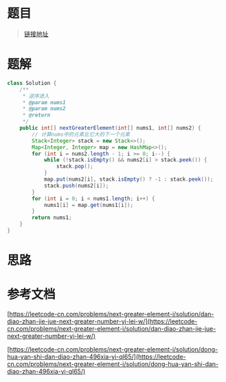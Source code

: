 # 题目

> [链接地址](https://leetcode-cn.com/problems/next-greater-element-i/)
>

# 题解

```java
class Solution {
    /**
     * 逆序进入
     * @param nums1
     * @param nums2
     * @return
     */
    public int[] nextGreaterElement(int[] nums1, int[] nums2) {
        // 计算nums中的元素比它大的下一个元素
        Stack<Integer> stack = new Stack<>();
        Map<Integer, Integer> map = new HashMap<>();
        for (int i = nums2.length - 1; i >= 0; i--) {
            while (!stack.isEmpty() && nums2[i] > stack.peek()) {
                stack.pop();
            }
            map.put(nums2[i], stack.isEmpty() ? -1 : stack.peek());
            stack.push(nums2[i]);
        }
        for (int i = 0; i < nums1.length; i++) {
            nums1[i] = map.get(nums1[i]);
        }
        return nums1;
    }
}
```

# 思路

# 参考文档

[https://leetcode-cn.com/problems/next-greater-element-i/solution/dan-diao-zhan-jie-jue-next-greater-number-yi-lei-w/](https://leetcode-cn.com/problems/next-greater-element-i/solution/dan-diao-zhan-jie-jue-next-greater-number-yi-lei-w/)

[https://leetcode-cn.com/problems/next-greater-element-i/solution/dong-hua-yan-shi-dan-diao-zhan-496xia-yi-ql65/](https://leetcode-cn.com/problems/next-greater-element-i/solution/dong-hua-yan-shi-dan-diao-zhan-496xia-yi-ql65/)